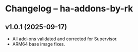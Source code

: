 # Changelog – ha-addons-by-rk

## v1.0.1 (2025-09-17)
- All add-ons validated and corrected for Supervisor.
- ARM64 base image fixes.
